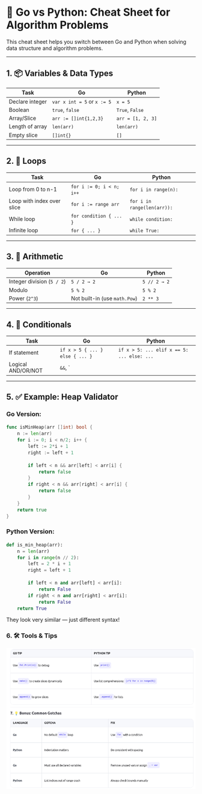 # 🧾 Go vs Python: Cheat Sheet for Algorithm Problems

This cheat sheet helps you switch between Go and Python when solving data structure and algorithm problems.

---

## 1. 📦 Variables & Data Types

| Task | Go | Python |
|------|----|--------|
| Declare integer | `var x int = 5` or `x := 5` | `x = 5` |
| Boolean | `true`, `false` | `True`, `False` |
| Array/Slice | `arr := []int{1,2,3}` | `arr = [1, 2, 3]` |
| Length of array | `len(arr)` | `len(arr)` |
| Empty slice | `[]int{}` | `[]` |

---

## 2. 🔁 Loops

| Task | Go | Python |
|------|----|--------|
| Loop from 0 to n-1 | `for i := 0; i < n; i++` | `for i in range(n):` |
| Loop with index over slice | `for i := range arr` | `for i in range(len(arr)):` |
| While loop | `for condition { ... }` | `while condition:` |
| Infinite loop | `for { ... }` | `while True:` |

---

## 3. 🧮 Arithmetic

| Operation | Go | Python |
|----------|----|--------|
| Integer division (`5 / 2`) | `5 / 2 → 2` | `5 // 2 → 2` |
| Modulo | `5 % 2` | `5 % 2` |
| Power (`2^3`) | Not built-in (use `math.Pow`) | `2 ** 3` |

---

## 4. 🧠 Conditionals

| Task | Go | Python |
|------|----|--------|
| If statement | `if x > 5 { ... } else { ... }` | `if x > 5: ... elif x == 5: ... else: ...` |
| Logical AND/OR/NOT | `&&`, `||`, `!` | `and`, `or`, `not` |

---

## 5. ✅ Example: Heap Validator

### Go Version:
```go
func isMinHeap(arr []int) bool {
    n := len(arr)
    for i := 0; i < n/2; i++ {
        left := 2*i + 1
        right := left + 1

        if left < n && arr[left] < arr[i] {
            return false
        }
        if right < n && arr[right] < arr[i] {
            return false
        }
    }
    return true
}
```

### Python Version: 
```python
def is_min_heap(arr):
    n = len(arr)
    for i in range(n // 2):
        left = 2 * i + 1
        right = left + 1

        if left < n and arr[left] < arr[i]:
            return False
        if right < n and arr[right] < arr[i]:
            return False
    return True
```

They look very similar — just different syntax!

### 6. 🛠 Tools & Tips

![alt text](image.png)